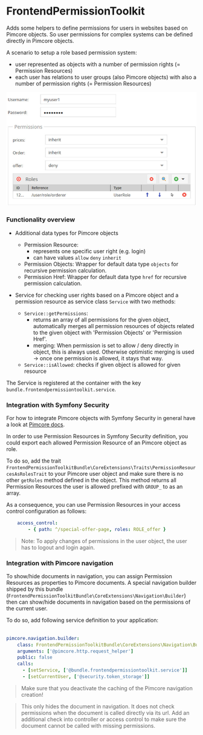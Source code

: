 # FrontendPermissionToolkit 

Adds some helpers to define permissions for users in websites based on Pimcore objects.
So user permissions for complex systems can be defined directly in Pimcore objects.  

A scenario to setup a role based permission system: 
- user represented as objects with a number of permission rights (= Permission Resources)
- each user has relations to user groups (also Pimcore objects) with also a number of permission rights (= Permission Resources)

![sample](doc/img/sample.jpg)

### Functionality overview
- Additional data types for Pimcore objects
  - Permission Resource:
     - represents one specific user right (e.g. login) 
     - can have values ```allow``` ```deny``` ```inherit``` 
  - Permission Objects: Wrapper for default data type `objects` for recursive permission calculation. 
  - Permission Href: Wrapper for default data type `href` for recursive permission calculation.

- Service for checking user rights based on a Pimcore object and a permission resource as service class ```Service``` with 
  two methods:
  - ```Service::getPermissions```: 
     - returns an array of all permissions for the given object, automatically merges all permission resources of objects related to the given object with 'Permission Objects' or 'Permission Href'.
     - merging: When permission is set to allow / deny directly in object, this is always used. Otherwise optimistic merging is used -> once one permission is allowed, it stays that way.
  - ```Service::isAllowed```: checks if given object is allowed for given resource
  
  
  
The Service is registered at the container with the key `bundle.frontendpermissiontoolkit.service`. 


### Integration with Symfony Security
For how to integrate Pimcore objects with Symfony Security in general have a look at 
[Pimcore docs](https://www.pimcore.org/docs/5.0.0/Development_Tools_and_Details/Security_Authentication/Authenticate_Pimcore_Objects.html). 
  
In order to use Permission Resources in Symfony Security definition, you could export each allowed Permission Resource
 of an Pimcore object as role. 

To do so, add the trait `FrontendPermissionToolkitBundle\CoreExtensions\Traits\PermissionResourcesAsRolesTrait` to your 
 Pimcore user object and make sure there is no other `getRoles` method defined in the object. This method returns all
 Permission Resources the user is allowed prefixed with `GROUP_` to as an array. 

As a consequence, you can use Permission Resources in your access control configuration as follows: 

```yaml 
    access_control:
        - { path: ^/special-offer-page, roles: ROLE_offer }
```
    
> Note: To apply changes of permissions in the user object, the user has to logout and login again. 
  

### Integration with Pimcore navigation

To show/hide documents in navigation, you can assign Permission Resources as properties to Pimcore documents. A special
 navigation builder shipped by this bundle (`FrontendPermissionToolkitBundle\CoreExtensions\Navigation\Builder`) 
 then can show/hide documents in navigation based on the permissions of the current user. 
 
To do so, add following service definition to your application: 
 
```yaml

pimcore.navigation.builder:
    class: FrontendPermissionToolkitBundle\CoreExtensions\Navigation\Builder
    arguments: ['@pimcore.http.request_helper']
    public: false
    calls:
      - [setService, ['@bundle.frontendpermissiontoolkit.service']]
      - [setCurrentUser, ['@security.token_storage']]

```

> Make sure that you deactivate the caching of the Pimcore navigation creation!


> This only hides the document in navigation. It does not check permissions when the document is called directly via its
> url. Add an additional check into controller or access control to make sure the document cannot be called with missing 
> permissions.

